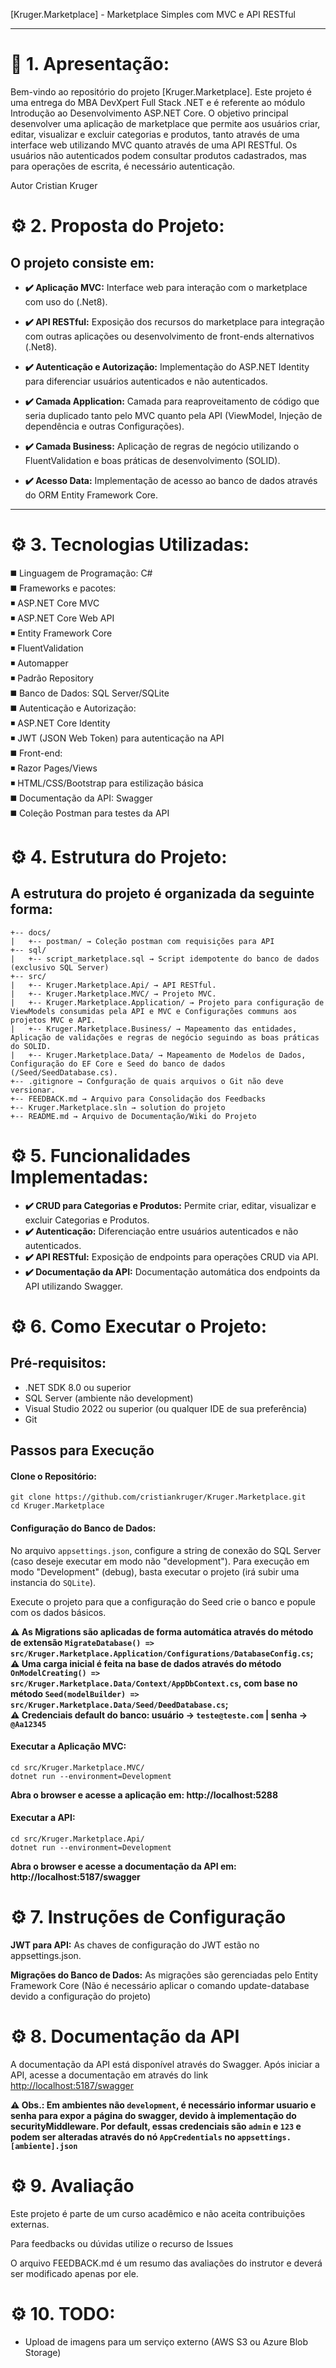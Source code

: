 
[Kruger.Marketplace] - Marketplace Simples com MVC e API RESTful

---

# :rocket: 1. Apresentação:

Bem-vindo ao repositório do projeto [Kruger.Marketplace]. Este projeto é uma entrega do MBA DevXpert Full Stack .NET e é referente ao módulo Introdução ao Desenvolvimento ASP.NET Core. O objetivo principal desenvolver uma aplicação de marketplace que permite aos usuários criar, editar, visualizar e excluir categorias e produtos, tanto através de uma interface web utilizando MVC quanto através de uma API RESTful. Os usuários não autenticados podem consultar produtos cadastrados, mas para operações de escrita, é necessário autenticação.

Autor
Cristian Kruger


# :gear: 2. Proposta do Projeto:

## O projeto consiste em:

- **:heavy_check_mark: Aplicação MVC:** Interface web para interação com o marketplace com uso do (.Net8).

- **:heavy_check_mark: API RESTful:** Exposição dos recursos do marketplace para integração com outras aplicações ou desenvolvimento de front-ends alternativos (.Net8).

- **:heavy_check_mark: Autenticação e Autorização:** Implementação do ASP.NET Identity para diferenciar usuários autenticados e não autenticados.

- **:heavy_check_mark: Camada Application:** Camada para reaproveitamento de código que seria duplicado tanto pelo MVC quanto pela API (ViewModel, Injeção de dependência e outras Configurações).

- **:heavy_check_mark: Camada Business:** Aplicação de regras de negócio utilizando o FluentValidation e boas práticas de desenvolvimento (SOLID).

- **:heavy_check_mark: Acesso Data:** Implementação de acesso ao banco de dados através do ORM Entity Framework Core.

---
# :gear: 3. Tecnologias Utilizadas:

:black_medium_square: Linguagem de Programação: C#<br>
:black_medium_square: Frameworks e pacotes:<br>
   :black_medium_small_square: ASP.NET Core MVC<br>
   :black_medium_small_square: ASP.NET Core Web API<br>
   :black_medium_small_square: Entity Framework Core<br>
   :black_medium_small_square: FluentValidation<br>
   :black_medium_small_square: Automapper<br>
   :black_medium_small_square: Padrão Repository<br>
:black_medium_square: Banco de Dados: SQL Server/SQLite<br>
:black_medium_square: Autenticação e Autorização:<br>
   :black_medium_small_square: ASP.NET Core Identity<br>
   :black_medium_small_square: JWT (JSON Web Token) para autenticação na API<br>
:black_medium_square: Front-end:<br>
   :black_medium_small_square: Razor Pages/Views<br>
   :black_medium_small_square: HTML/CSS/Bootstrap para estilização básica<br>
:black_medium_square: Documentação da API: Swagger<br>
:black_medium_square: Coleção Postman para testes da API<br>

# :gear: 4. Estrutura do Projeto:
##  A estrutura do projeto é organizada da seguinte forma:
```
+-- docs/
|   +-- postman/ → Coleção postman com requisições para API
+-- sql/ 
|   +-- script_marketplace.sql → Script idempotente do banco de dados (exclusivo SQL Server)
+-- src/
|   +-- Kruger.Marketplace.Api/ → API RESTful.
|   +-- Kruger.Marketplace.MVC/ → Projeto MVC.
|   +-- Kruger.Marketplace.Application/ → Projeto para configuração de ViewModels consumidas pela API e MVC e Configurações communs aos projetos MVC e API.
|   +-- Kruger.Marketplace.Business/ → Mapeamento das entidades, Aplicação de validações e regras de negócio seguindo as boas práticas do SOLID.
|   +-- Kruger.Marketplace.Data/ → Mapeamento de Modelos de Dados, Configuração do EF Core e Seed do banco de dados (/Seed/SeedDatabase.cs).
+-- .gitignore → Confguração de quais arquivos o Git não deve versionar.
+-- FEEDBACK.md → Arquivo para Consolidação dos Feedbacks
+-- Kruger.Marketplace.sln → solution do projeto
+-- README.md → Arquivo de Documentação/Wiki do Projeto
```

# :gear: 5. Funcionalidades Implementadas:

- **:heavy_check_mark: CRUD para Categorias e Produtos:** Permite criar, editar, visualizar e excluir Categorias e Produtos.
- **:heavy_check_mark: Autenticação:** Diferenciação entre usuários autenticados e não autenticados.
- **:heavy_check_mark: API RESTful:** Exposição de endpoints para operações CRUD via API.
- **:heavy_check_mark: Documentação da API:** Documentação automática dos endpoints da API utilizando Swagger.

# :gear: 6. Como Executar o Projeto:

##  Pré-requisitos:

- .NET SDK 8.0 ou superior
- SQL Server (ambiente não development)
- Visual Studio 2022 ou superior (ou qualquer IDE de sua preferência)
- Git

##  Passos para Execução
#### Clone o Repositório:
```
git clone https://github.com/cristiankruger/Kruger.Marketplace.git
cd Kruger.Marketplace
``` 

####  Configuração do Banco de Dados:
  
No arquivo `appsettings.json`, configure a string de conexão do SQL Server (caso deseje executar em modo não "development"). Para execução em modo "Development" (debug), basta executar o projeto (irá subir uma instancia do `SQLite`).

Execute o projeto para que a configuração do Seed crie o banco e popule com os dados básicos.

**:warning: As Migrations são aplicadas de forma automática através do método de extensão `MigrateDatabase() => src/Kruger.Marketplace.Application/Configurations/DatabaseConfig.cs`;**<br>
**:warning: Uma carga inicial é feita na base de dados através do método `OnModelCreating() => src/Kruger.Marketplace.Data/Context/AppDbContext.cs`, com base no método `Seed(modelBuilder) => src/Kruger.Marketplace.Data/Seed/DeedDatabase.cs`;**<br>
**:warning: Credenciais default do banco: usuário &rarr; `teste@teste.com` | senha &rarr; `@Aa12345`**<br>


####  Executar a Aplicação MVC:

```
cd src/Kruger.Marketplace.MVC/
dotnet run --environment=Development
```
**Abra o browser e acesse a aplicação em: http://localhost:5288**

####  Executar a API:
```
cd src/Kruger.Marketplace.Api/
dotnet run --environment=Development
```
**Abra o browser e acesse a documentação da API em: http://localhost:5187/swagger**
  
# :gear: 7. Instruções de Configuração

**JWT para API:** As chaves de configuração do JWT estão no appsettings.json.

**Migrações do Banco de Dados:** As migrações são gerenciadas pelo Entity Framework Core (Não é necessário aplicar o comando update-database devido a configuração do projeto)

# :gear: 8. Documentação da API

A documentação da API está disponível através do Swagger. Após iniciar a API, acesse a documentação em através do link [http://localhost:5187/swagger](http://localhost:5187/swagger)

**:warning: Obs.: Em ambientes não `development`, é necessário informar usuario e senha para expor a página do swagger, devido à implementação do securityMiddleware. Por default, essas credenciais são `admin` e `123` e podem ser alteradas através do nó `AppCredentials` no `appsettings.[ambiente].json`**

# :gear: 9. Avaliação

Este projeto é parte de um curso acadêmico e não aceita contribuições externas.

Para feedbacks ou dúvidas utilize o recurso de Issues

O arquivo FEEDBACK.md é um resumo das avaliações do instrutor e deverá ser modificado apenas por ele.

# :gear: 10. TODO:

- Upload de imagens para um serviço externo (AWS S3 ou Azure Blob Storage)
